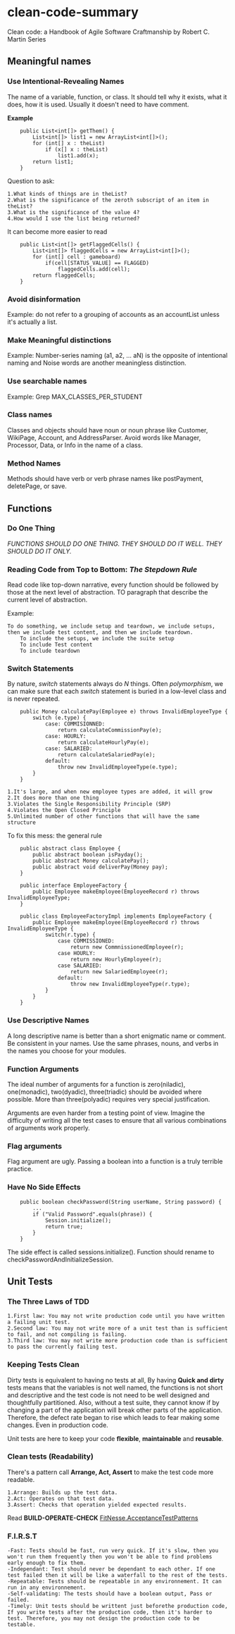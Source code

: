 # clean-code-summary
Clean code: a Handbook of Agile Software Craftmanship by Robert C. Martin Series

## Meaningful names

### Use Intentional-Revealing Names
The name of a variable, function, or class. It should tell why it exists, what it does, how it is used. Usually it doesn't need to have comment.

**Example**
```
    public List<int[]> getThem() {
        List<int[]> list1 = new ArrayList<int[]>();
        for (int[] x : theList)
            if (x[] x : theList)
                list1.add(x);
        return list1;
    }
```

Question to ask:

    1.What kinds of things are in theList?
    2.What is the significance of the zeroth subscript of an item in theList?
    3.What is the significance of the value 4?
    4.How would I use the list being returned?
    
It can become more easier to read
```
    public List<int[]> getFlaggedCells() {
        List<int[]> flaggedCells = new ArrayList<int[]>();
        for (int[] cell : gameboard)
            if(cell[STATUS_VALUE] == FLAGGED)
                flaggedCells.add(cell);
        return flaggedCells;
    }
```

### Avoid disinformation
Example: do not refer to a grouping of accounts as an accountList unless it's actually a list.

### Make Meaningful distinctions
Example: Number-series naming (a1, a2, ... aN) is the opposite of intentional naming and Noise words are another meaningless distinction.

### Use searchable names
Example: Grep MAX_CLASSES_PER_STUDENT

### Class names
Classes and objects should have noun or noun phrase like Customer, WikiPage, Account, and AddressParser. Avoid words like Manager, Processor, Data, or Info in the name of a class.

### Method Names
Methods should have verb or verb phrase names like postPayment, deletePage, or save. 

## Functions

### Do One Thing
_FUNCTIONS SHOULD DO ONE THING. THEY SHOULD DO IT WELL. THEY SHOULD DO IT ONLY._

### Reading Code from Top to Bottom: _The Stepdown Rule_

Read code like top-down narrative, every function should be followed by those at the next level of abstraction. TO paragraph that describe the current level of abstraction.

Example: 

    To do something, we include setup and teardown, we include setups, then we include test content, and then we include teardown.
        To include the setups, we include the suite setup
        To include Test content
        To include teardown
        
### Switch Statements
By nature, _switch_ statements always do _N_ things. Often _polymorphism_, we can make sure that each _switch_ statement is buried in a low-level class and is never repeated.

```
    public Money calculatePay(Employee e) throws InvalidEmployeeType {
        switch (e.type) {
            case: COMMISIONNED:
                return calculateCommissionPay(e);
            case: HOURLY:
                return calculateHourlyPay(e);
            case: SALARIED:
                return calculateSalariedPay(e);
            default:
                throw new InvalidEmployeeType(e.type);
        }
    }
```

    1.It's large, and when new employee types are added, it will grow
    2.It does more than one thing
    3.Violates the Single Responsibility Principle (SRP)
    4.Violates the Open Closed Principle
    5.Unlimited number of other functions that will have the same structure

To fix this mess: the general rule
```
    public abstract class Employee {
        public abstract boolean isPayday();
        public abstract Money calculatePay();
        public abstract void deliverPay(Money pay);
    }
    
    public interface EmployeeFactory {
        public Employee makeEmployee(EmployeeRecord r) throws InvalidEmployeeType;
    }
    
    public class EmployeeFactoryImpl implements EmployeeFactory {
        public Employee makeEmployee(EmployeeRecord r) throws InvalidEmployeeType {
            switch(r.type) {
                case COMMISSIONED:
                    return new CommnissionedEmployee(r);
                case HOURLY: 
                    return new HourlyEmployee(r);
                case SALARIED: 
                    return new SalariedEmployee(r);
                default:
                    throw new InvalidEmployeeType(r.type);
            }
        }
    }
```

### Use Descriptive Names
A long descriptive name is better than a short enigmatic name or comment. Be consistent in your names. Use the same phrases, nouns, and verbs in the names you choose for your modules.

### Function Arguments
The ideal number of arguments for a function is zero(niladic), one(monadic), two(dyadic), three(triadic) should be avoided where possible. More than three(polyadic) requires very special justification.

Arguments are even harder from a testing point of view. Imagine the difficulty of writing all the test cases to ensure that all various combinations of arguments work properly.

### Flag arguments

Flag argument are ugly. Passing a boolean into a function is a truly terrible practice.

### Have No Side Effects

```
    public boolean checkPassword(String userName, String password) {
        ...
        if ("Valid Password".equals(phrase)) {
            Session.initialize();
            return true;
        }
    }
```

The side effect is called sessions.initialize(). Function should rename to checkPasswordAndInitializeSession.

## Unit Tests

### The Three Laws of TDD
    1.First law: You may not write production code until you have written a failing unit test.
    2.Second law: You may not write more of a unit test than is sufficient to fail, and not compiling is failing.
    3.Third law: You may not write more production code than is sufficient to pass the currently failing test.
    
### Keeping Tests Clean
Dirty tests is equivalent to having no tests at all, By having **Quick and dirty** tests means that the variables is not well named, the functions is not short and descriptive and the test code is not need to be well designed and thoughtfully partitioned.
Also, without a test suite, they cannot know if by changing a part of the application will break other parts of the application. Therefore, the defect rate began to rise which leads to fear making some changes. Even in production code.

Unit tests are here to keep your code **flexible**, **maintainable** and **reusable**.
### Clean tests (Readability)

There's a pattern call **Arrange, Act, Assert** to make the test code more readable. 

    1.Arrange: Builds up the test data.
    2.Act: Operates on that test data.
    3.Assert: Checks that operation yielded expected results.

Read **BUILD-OPERATE-CHECK** [FitNesse.AcceptanceTestPatterns](http://fitnesse.org/FitNesse.FullReferenceGuide.UserGuide.WritingAcceptanceTests.AcceptanceTestPatterns.BuildOperateCheck)

### F.I.R.S.T
    -Fast: Tests should be fast, run very quick. If it's slow, then you won't run them frequently then you won't be able to find problems early enough to fix them.
    -Independant: Test should never be dependant to each other. If one test failed then it will be like a waterfall to the rest of the tests.
    -Repeatable: Tests should be repeatable in any environnement. It can run in any environnement.
    -Self-validating: The tests should have a boolean output, Pass or failed.
    -Timely: Unit tests should be writtent just beforethe production code, If you write tests after the production code, then it's harder to test. Therefore, you may not design the production code to be testable.
    
